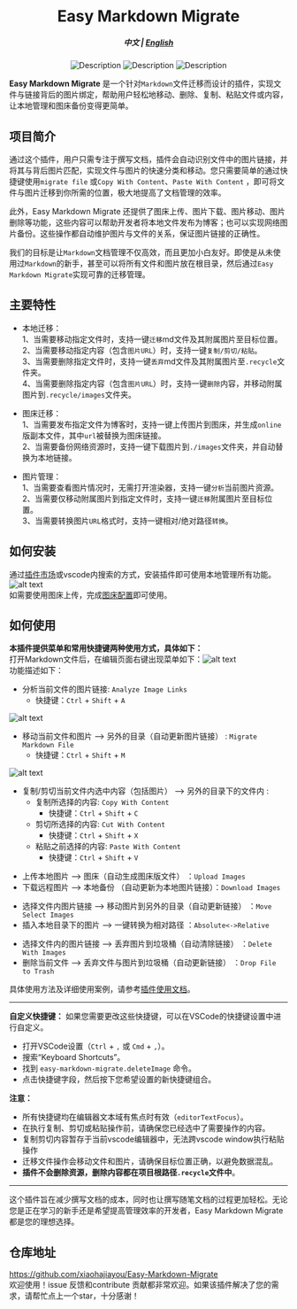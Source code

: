 <div align="center" style="font-size: 1em;"><h1><strong>Easy Markdown Migrate</strong></h1></div>  
<div align="center" ><h5><strong>中文</strong> | <a href="https://github.com/xiaohajiayou/Easy-Markdown-Migrate/blob/main/README_en.md"><strong>English</strong></a><h5></div>   
<p align="center" >  
  <img src="https://img.shields.io/badge/code_style-standard-brightgreen.svg?style=flat-square)](https://standardjs.com" alt="Description">  
  <img src="https://img.shields.io/github/license/xiaohajiayou/Easy-Markdown-Migrate" alt="Description">  
  <img src="https://img.shields.io/visual-studio-marketplace/stars/Hacode.easy-markdown-migrate?color=%23FFA500%20" alt="Description">  
</p>  



  



**Easy Markdown Migrate** 是一个针对`Markdown`文件迁移而设计的插件，实现文件与链接背后的图片绑定，帮助用户轻松地移动、删除、复制、粘贴文件或内容，让本地管理和图床备份变得更简单。


项目简介
---------------
通过这个插件，用户只需专注于撰写文档，插件会自动识别文件中的图片链接，并将其与背后图片匹配，实现文件与图片的快速分类和移动。您只需要简单的通过快捷键使用`migrate file` 或`Copy With Content`、`Paste With Content` ，即可将文件与图片迁移到你所需的位置，极大地提高了文档管理的效率。

此外，Easy Markdown Migrate 还提供了图床上传、图片下载、图片移动、图片删除等功能，这些内容可以帮助开发者将本地文件发布为博客；也可以实现网络图片备份。这些操作都自动维护图片与文件的关系，保证图片链接的正确性。

我们的目标是让`Markdown`文档管理不仅高效，而且更加小白友好。即使是从未使用过`Markdown`的新手，甚至可以将所有文件和图片放在根目录，然后通过`Easy Markdown Migrate`实现可靠的迁移管理。  

主要特性  
---------------
- 本地迁移：  
1、当需要移动指定文件时，支持一键`迁移`md文件及其附属图片至目标位置。     
2、当需要移动指定内容（包含`图片URL`）时，支持一键`复制/剪切/粘贴`。     
3、当需要删除指定文件时，支持一键`丢弃`md文件及其附属图片至`.recycle`文件夹。     
4、当需要删除指定内容（包含`图片URL`）时，支持一键`删除`内容，并移动附属图片到`.recycle/images`文件夹。     



- 图床迁移：  
1、当需要发布指定文件为博客时，支持一键上传图片到图床，并生成`online`版副本文件，其中`url`被替换为图床链接。     
2、当需要备份网络资源时，支持一键下载图片到`./images`文件夹，并自动替换为本地链接。     

- 图片管理：  
1、当需要查看图片情况时，无需打开渲染器，支持一键`分析`当前图片资源。    
2、当需要仅移动附属图片到指定文件时，支持一键`迁移`附属图片至目标位置。       
3、当需要转换图片`URL`格式时，支持一键相对/绝对路径`转换`。       



如何安装
---------------
通过[插件市场](https://marketplace.visualstudio.com/vscode)或vscode内搜索的方式，安装插件即可使用本地管理所有功能。   
![alt text](https://s2.loli.net/2024/12/09/FubaJ91Ior5H7Xt.png)  
如需要使用图床上传，完成[图床配置](https://github.com/xiaohajiayou/Easy-Markdown-Migrate/wiki)即可使用。  


如何使用
---------------
**本插件提供菜单和常用快捷键两种使用方式，具体如下：**    
打开Markdown文件后，在编辑页面右键出现菜单如下：![alt text](https://s2.loli.net/2024/12/09/YiRJwI6VTue5gbC.png)  
功能描述如下：    
- 分析当前文件的图片链接:  `Analyze Image Links`  
  - 快捷键：`Ctrl` + `Shift` + `A`   
  
![alt text](https://s2.loli.net/2024/12/09/LYmVUzAJj4vc87k.gif)    
- 移动当前文件和图片 --> 另外的目录（自动更新图片链接） :  `Migrate Markdown File`  
  - 快捷键：`Ctrl` + `Shift` + `M`  
  
![alt text](https://s2.loli.net/2024/12/09/P9XEhwRUTyn1biJ.gif)        
- 复制/剪切当前文件内选中内容（包括图片） --> 另外的目录下的文件内 :  
  - 复制所选择的内容:  `Copy With Content`    
    - 快捷键：`Ctrl` + `Shift` + `C`   
  - 剪切所选择的内容:  `Cut With Content`    
    - 快捷键：`Ctrl` + `Shift` + `X`   
  - 粘贴之前选择的内容:  `Paste With Content`    
    - 快捷键：`Ctrl` + `Shift` + `V`   

+ 上传本地图片 --> 图床（自动生成图床版文件） ：`Upload Images`    
+ 下载远程图片 --> 本地备份 （自动更新为本地图片链接）：`Download Images`    
- 选择文件内图片链接 --> 移动图片到另外的目录（自动更新链接） ：`Move Select Images`  
- 插入本地目录下的图片 --> 一键转换为相对路径 ：`Absolute<->Relative`    
+ 选择文件内的图片链接 --> 丢弃图片到垃圾桶（自动清除链接） ：`Delete With Images`  
+ 删除当前文件 --> 丢弃文件与图片到垃圾桶（自动更新链接） ：`Drop File to Trash`    

具体使用方法及详细使用案例，请参考[插件使用文档](https://github.com/xiaohajiayou/Easy-Markdown-Migrate/wiki)。



* * *



**自定义快捷键：** 如果您需要更改这些快捷键，可以在VSCode的快捷键设置中进行自定义。  
*   打开VSCode设置（`Ctrl` + `,` 或 `Cmd` + `,`）。  
*   搜索“Keyboard Shortcuts”。  
*   找到 `easy-markdown-migrate.deleteImage` 命令。  
*   点击快捷键字段，然后按下您希望设置的新快捷键组合。  

**注意：**  

*   所有快捷键均在编辑器文本域有焦点时有效（`editorTextFocus`）。  
*   在执行复制、剪切或粘贴操作前，请确保您已经选中了需要操作的内容。 
*   复制剪切内容暂存于当前vscode编辑器中，无法跨vscode window执行粘贴操作  
*   迁移文件操作会移动文件和图片，请确保目标位置正确，以避免数据混乱。  
*   **插件不会删除资源，删除内容都在项目根路径`.recycle`文件中**。  

* * *

这个插件旨在减少撰写文档的成本，同时也让撰写随笔文档的过程更加轻松。无论您是正在学习的新手还是希望提高管理效率的开发者，Easy Markdown Migrate 都是您的理想选择。  




仓库地址  
---------------
https://github.com/xiaohajiayou/Easy-Markdown-Migrate  
欢迎使用！issue 反馈和contribute 贡献都非常欢迎。如果该插件解决了您的需求，请帮忙点上一个star，十分感谢！  
